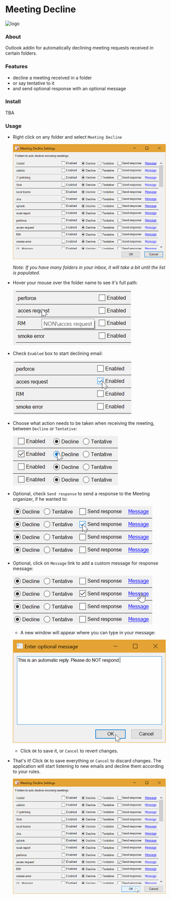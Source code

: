 # Meeting Decline
![logo](Room17.MeetingDecline/MeetingDeclineImage.png "Logo")

### About
Outlook addin for automatically declining meeting requests received in certain folders.

### Features
- decline a meeting received in a folder
- or say tentative to it
- and send optional response with an optional message

### Install
TBA

### Usage
- Right click on any folder and select `Meeting Decline`

  ![main](screenshots/main.png?raw=true "main")

  _Note: If you have many folders in your inbox, it will take a bit until the list is populated._

- Hover your mouse over the folder name to see it's full path:

  ![hover](screenshots/hover.png?raw=true "hover")

- Check `Enabled` box to start declining email:

  ![enable](screenshots/enable.png?raw=true "enable")

- Choose what action needs to be taken when receiving the meeting, between `Decline` or `Tentative`:

  ![choose](screenshots/choose.png?raw=true "choose")

- Optional, check `Send response` to send a response to the Meeting organizer, if he wanted to:

  ![response](screenshots/response.png?raw=true "response")

- Optional, click on `Message` link to add a custom message for response message:

    ![message](screenshots/message.png?raw=true "message")

    - A new window will appear where you can type in your message:

    ![input](screenshots/input.png?raw=true "input")

    - Click `OK` to save it, or `Cancel` to revert changes.

- That's it! Click `OK` to save everything or `Cancel` to discard changes. The application will start listening to new emails and decline them according to your rules.

  ![finish](screenshots/finish.png?raw=true "finish")
